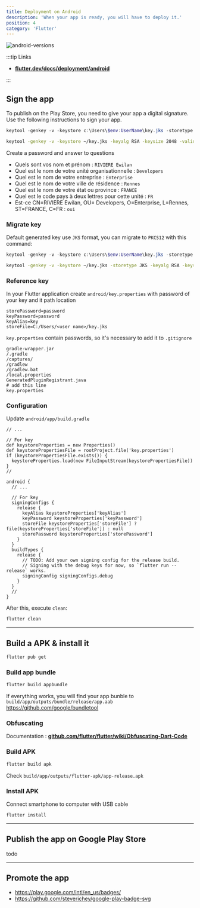 ```yaml
---
title: Deployment on Android
description: 'When your app is ready, you will have to deploy it.'
position: 4
category: 'Flutter'
---
```


![android-versions](/documentation/flutter/google-play.jpg)

:::tip Links

- [**flutter.dev/docs/deployment/android**](https://flutter.dev/docs/deployment/android)

:::

## Sign the app

To publish on the Play Store, you need to give your app a digital signature. Use the following instructions to sign your app.

<code-group>
  <code-block label="Windows" active>

  ```powershell
  keytool -genkey -v -keystore c:\Users\$env:UserName\key.jks -storetype JKS -keyalg RSA -keysize 2048 -validity 10000 -alias key
  ```

  </code-block>
  <code-block label="Linux/Mac">

  ```bash
  keytool -genkey -v -keystore ~/key.jks -keyalg RSA -keysize 2048 -validity 10000 -alias key
  ```

  </code-block>
</code-group>

Create a password and answer to questions

- Quels sont vos nom et prénom : `RIVIERE Ewilan`
- Quel est le nom de votre unité organisationnelle : `Developers`
- Quel est le nom de votre entreprise : `Enterprise`
- Quel est le nom de votre ville de résidence : `Rennes`
- Quel est le nom de votre état ou province : `FRANCE`
- Quel est le code pays à deux lettres pour cette unité : `FR`
- Est-ce CN=RIVIERE Ewilan, OU= Developers, O=Enterprise, L=Rennes, ST=FRANCE, C=FR : `oui`

### Migrate key

Default generated key use `JKS` format, you can migrate to `PKCS12` with this command:

<code-group>
  <code-block label="Windows" active>

  ```powershell
  keytool -genkey -v -keystore c:\Users\$env:UserName\key.jks -storetype JKS -keyalg RSA -keysize 2048 -validity 10000 -alias key
  ```

  </code-block>
  <code-block label="Linux/Mac">

  ```bash
  keytool -genkey -v -keystore ~/key.jks -storetype JKS -keyalg RSA -keysize 2048 -validity 10000 -alias key
  ```

  </code-block>
</code-group>

### Reference key

In your Flutter application create `android/key.properties` with password of your key and it path location

```properties[android/key.properties]
storePassword=password
keyPassword=password
keyAlias=key
storeFile=C:/Users/<user name>/key.jks
```

`key.properties` contain passwords, so it's necessary to add it to `.gitignore`

```bash[android/.gitignore]
gradle-wrapper.jar
/.gradle
/captures/
/gradlew
/gradlew.bat
/local.properties
GeneratedPluginRegistrant.java
# add this line
key.properties
```

### Configuration

Update `android/app/build.gradle`

```groovy[android/app/build.gradle]
// ...

// For key
def keystoreProperties = new Properties()
def keystorePropertiesFile = rootProject.file('key.properties')
if (keystorePropertiesFile.exists()) {
  keystoreProperties.load(new FileInputStream(keystorePropertiesFile))
}
//

android {
  // ...

  // For key
  signingConfigs {
    release {
      keyAlias keystoreProperties['keyAlias']
      keyPassword keystoreProperties['keyPassword']
      storeFile keystoreProperties['storeFile'] ? file(keystoreProperties['storeFile']) : null
      storePassword keystoreProperties['storePassword']
    }
  }
  buildTypes {
    release {
      // TODO: Add your own signing config for the release build.
      // Signing with the debug keys for now, so `flutter run --release` works.
      signingConfig signingConfigs.debug
    }
  }
  //
}
```

After this, execute `clean`:

```bash
flutter clean
```

---

## Build a APK & install it

```bash
flutter pub get
```

### Build app bundle

```bash
flutter build appbundle
```

If everything works, you will find your app bunble to `build/app/outputs/bundle/release/app.aab`  
<https://github.com/google/bundletool>

### Obfuscating

Documentation : [**github.com/flutter/flutter/wiki/Obfuscating-Dart-Code**](https://github.com/flutter/flutter/wiki/Obfuscating-Dart-Code)

### Build APK

```bash
flutter build apk
```

Check `build/app/outputs/flutter-apk/app-release.apk`

### Install APK

Connect smartphone to computer with USB cable

```bash
flutter install
```

---

## Publish the app on Google Play Store

todo

---

## Promote the app

- <https://play.google.com/intl/en_us/badges/>
- <https://github.com/steverichey/google-play-badge-svg>
